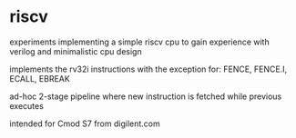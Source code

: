 # riscv
experiments implementing a simple riscv cpu to gain experience with verilog and minimalistic cpu design

implements the rv32i instructions with the exception for: FENCE, FENCE.I, ECALL, EBREAK

ad-hoc 2-stage pipeline where new instruction is fetched while previous executes

intended for Cmod S7 from digilent.com
